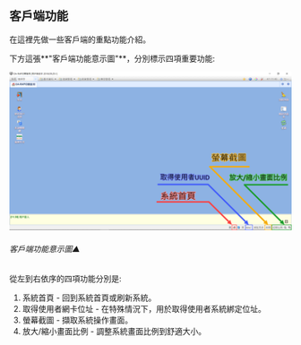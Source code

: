 ## 客戶端功能

在這裡先做一些客戶端的重點功能介紹。

下方這張**"客戶端功能意示圖"**，分別標示四項重要功能:

![客戶端功能意示圖▲](../assets/oaclient-function.png)

###### 客戶端功能意示圖▲

從左到右依序的四項功能分別是:

1. 系統首頁 - 回到系統首頁或刷新系統。
2. 取得使用者網卡位址 - 在特殊情況下，用於取得使用者系統綁定位址。
3. 螢幕截圖 - 擷取系統操作畫面。
4. 放大/縮小畫面比例 - 調整系統畫面比例到舒適大小。